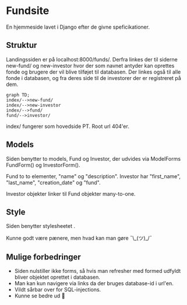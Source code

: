 # Fundsite
En hjemmeside lavet i Django efter de givne speficikationer.

## Struktur
Landingssiden er på localhost:8000/funds/. Derfra linkes der til siderne new-fund/ og new-investor hvor der som navnet antyder kan oprettes fonde og brugere der vil blive tilføjet til databasen. Der linkes også til alle fonde i databasen, og fra deres side til de investorer der er registreret på dem.
```mermaid
graph TD;
index/-->new-fund/
index/-->new-investor
index/-->fund/
fund/-->investor/
```

index/ fungerer som hovedside PT. Root url 404'er.

## Models
Siden benytter to models, Fund og Investor, der udvides via ModelForms FundForm() og InvestorForm().

Fund to to elementer, "name" og "description". Investor har "first_name", "last_name", "creation_date" og "fund".

Investor objekter linker til Fund objekter many-to-one.

## Style
Siden benytter stylesheetet <link rel="stylesheet" href="https://cdn.jsdelivr.net/npm/water.css@2/out/water.css">.

Kunne godt være pænere, men hvad kan man gøre  ¯\\\_(ツ)\_/¯

## Mulige forbedringer
 - Siden nulstiller ikke forms, så hvis man refresher med formed udfyldt bliver objektet oprettet i databasen.
 - Man kan kun navigere via links da der bruges database-id i url'en.
 - Vildt sårbar over for SQL-injections.
 - Kunne se bedre ud :grimacing:
